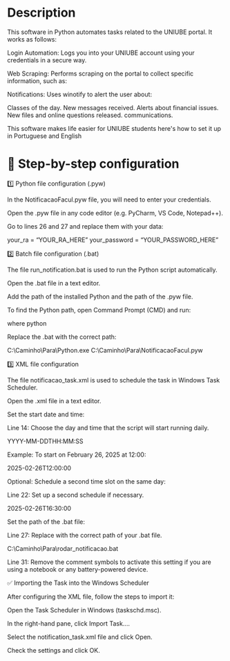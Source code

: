 # Description
This software in Python automates tasks related to the UNIUBE portal. It works as follows:

Login Automation: Logs you into your UNIUBE account using your credentials in a secure way.

Web Scraping: Performs scraping on the portal to collect specific information, such as:

Notifications: Uses winotify to alert the user about:

Classes of the day.
New messages received.
Alerts about financial issues.
New files and online questions released.
communications.

This software makes life easier for UNIUBE students
here's how to set it up in Portuguese and English

# 📌 Step-by-step configuration

1️⃣ Python file configuration (.pyw)

In the NotificacaoFacul.pyw file, you will need to enter your credentials.

Open the .pyw file in any code editor (e.g. PyCharm, VS Code, Notepad++).

Go to lines 26 and 27 and replace them with your data:

your_ra = “YOUR_RA_HERE”
your_password = “YOUR_PASSWORD_HERE”

2️⃣ Batch file configuration (.bat)

The file run_notification.bat is used to run the Python script automatically.

Open the .bat file in a text editor.

Add the path of the installed Python and the path of the .pyw file.

To find the Python path, open Command Prompt (CMD) and run:

where python

Replace the .bat with the correct path:

C:\Caminho\Para\Python.exe C:\Caminho\Para\NotificacaoFacul.pyw

3️⃣ XML file configuration

The file notificacao_task.xml is used to schedule the task in Windows Task Scheduler.

Open the .xml file in a text editor.

Set the start date and time:

Line 14: Choose the day and time that the script will start running daily.

<StartBoundary>YYYY-MM-DDTHH:MM:SS</StartBoundary>

Example: To start on February 26, 2025 at 12:00:

<StartBoundary>2025-02-26T12:00:00</StartBoundary>

Optional: Schedule a second time slot on the same day:

Line 22: Set up a second schedule if necessary.

<StartBoundary>2025-02-26T16:30:00</StartBoundary>

Set the path of the .bat file:

Line 27: Replace with the correct path of your .bat file.

<Command>C:\Caminho\Para\rodar_notificacao.bat</Command>

Line 31: Remove the comment symbols to activate this setting if you are using a notebook or any battery-powered device.

<!-- <DontStopIfGoingOnBatteries>true</DontStopIfGoingOnBatteries> -->

✅ Importing the Task into the Windows Scheduler

After configuring the XML file, follow the steps to import it:

Open the Task Scheduler in Windows (taskschd.msc).

In the right-hand pane, click Import Task....

Select the notification_task.xml file and click Open.

Check the settings and click OK.

